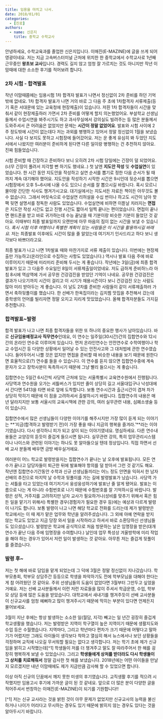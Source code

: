 ```yaml
---
title: 임용을 마치고 나서.
date: 2018/01/01
categories:
  - [진로]
authors:
  - name: 신은지
    title: 중학교 수학교사
---
```


안녕하세요, 수학교육과를 졸업한 신은지입니다. 이매진(E-MAZINE)에 글을 쓰게 되어 영광이네요. 저는 지금 고속버스터미널 근처에 위치한 한 중학교에서 수학교사로 1년째 근무중인 **왕초보 교사**입니다. 경력도 길지 않고 엄청 잘 가르치는 것도 아니지만 작년 이맘때에 대한 소소한 후기를 적어보려 합니다. 

### 2차 시험 - 합격발표

작년 이맘때쯤에는 임용시험 1차 합격자 발표가 나면서 정신없이 2차 준비를 하던 기억밖에 없네요. 1차 합격자 발표가 나면 거의 바로 그 다음 주 초에 1차합격자 서류제출(등기 혹은 서대문에 있는 교육청에 현장제출)이 있습니다. 저흰 1차 합격자들이 시간을 맞춰서 같이 현장제출하러 가면서 2차 준비를 어떻게 할지 의논했었어요. 부설학교 선생님들께서 수업시연을 봐주시기도 하고 과사무실에서 강의실도 빌려주는 등 많은 분들께서 도와주셔서 큰 어려움은 없었지만 문제는 **시간이 정말 없었어요**. 발표와 시험 사이에 2주 정도밖에 시간이 없는데다 저는 과외를 병행하고 있어서 정말 정신없이 1월을 보냈습니다. 사실 다 보지도 못하고 시험장에 들어갔어요. 저는 운 좋게 유심히 봐 두었던 지도서에서 나왔지만 여러분이 준비하게 된다면 다른 일이랑 병행하는 건 추천하지 않아요. 진짜 힘들었습니다.

시험 준비할 때 긴장하고 준비하다 보니 오히려 2차 시험 당일에는 긴장이 덜 되었어요. (너무 긴장이 풀려서 지각할 뻔 하기도 했네요..) 첫 날엔 **지도안 작성** 및 **수업실연**이 있었습니다. 한 시간 동안 지도안을 작성하고 실연 순서를 뽑기로 정한 다음 순서가 될 때까지 계속 대기해야 했어요. 지도안을 작성하기 시작한 시간은 9시인데 뒷순서를 뽑으면 시험장에서 오후 5~6시에 나올 수도 있으니 순서를 잘 뽑으시길 바랍니다. 혹시 모르니 물이랑 간단한 식사도 챙겨가시고요. 대기실에서는 지도서든 자료든 책이든 아무것도 볼 수 없습니다. 그래서 머릿속으로 수업실연 리허설을 수십 번이나 하고도 시간이 남아 핫팩 뒷면 설명서를 정독한 사람도 있었습니다. 수업실연에 비하면 이튿날 치러지는 **면접**은 지도안 작성 시간도 없고 진행 시간도 짧아서 일찍 끝나는 편이었습니다. 면접이 끝나면 핸드폰을 받고 바로 귀가하는데 수능 끝났을 때 기분이랑 비슷한 기분이 들었던 것 같아요. 이때부터 최종 발표일까지 오랜만에 아무 마음의 짐이 없는 시간을 보낼 수 있습니다. *혹시 시험 이후 여행이나 특별한 계획이 있는 사람들은 이 시간을 활용하시길 바래요.* 저는 최종발표 이후에도 시간이 많을 줄 알았는데 여기저기 인사드리고 하다 보니 생각보다 바쁘더라고요.

최종 발표가 나고 나면 1차발표 때와 마찬가지로 서류 제출이 있습니다. 이번에는 현장제출만 가능하고(온라인으로 수집하는 사항도 있었습니다.) 역시나 발표 다음 주에 바로 이루어지기 때문에 미리미리 준비해 두시는 게 좋습니다. 작년에는 3일(금)에 최종 합격 발표가 있고 그 다음주 수요일인 8일이 서류제출일이었네요. 저도 급하게 준비하느라 아침 8시에 역삼역에 가서 공무원 건강검진을 받았던 기억이 나네요. 공무원 건강검진은 결과가 나오기까지 시간이 걸리고 이 시기가 채용시즌이다 보니 건강검진 오는 사람도 많아 미리 받아두는 게 좋습니다. 이 날도 2차를 준비한 사람들이 같이 서류제출하러 가면서 축하뒷풀이를 했습니다. 한 선배가 한옥집이라는 김치찜 맛집을 추천해서 갔는데 중학생의 언어를 빌리자면 정말 오지고 지리게 맛있었습니다. 올해 합격자분들도 가지길 추천합니다.


### 합격발표~발령

합격 발표가 나고 나면 최종 합격자들을 위한 또 하나의 중요한 행사가 남아있습니다. 바로 **신규임용예정교사 직무연수**인데요, 이 연수는 일주일(30시간)간의 집합연수와 12시간의 온라인 연수로 이루어져 있습니다. 먼저 온라인연수는 안전연수로 수학여행이나 학교 수업시간 등 다양한 상황에서 일어날 수 있는 안전사고와 그 대처법에 관한 연수였습니다. 들어두어서 나쁠 것은 없지만 면접을 준비할 때 비슷한 내용을 보기 때문에 원한다면 효율적으로(?) 연수를 들을 수 있습니다. 이 연수를 듣지 않으면 집합연수중에 계속 문자가 오고 장학사분이 독촉하시기 때문에 그냥 빨리 들으시는 게 좋습니다.

집합연수는 5일간 6시간씩 사당역 근처에 있는 서울특별시 교육연수원에서 진행됩니다. 사당역과 연수원을 오가는 셔틀버스가 있지만 줄이 상당히 길고 서울대입구나 낙성대에서 간다면 5413을 타면 바로 앞에 도착합니다. 보통 연수시간과 출근시간이 겹쳐 차가 상당히 막히기 때문에 이 점을 고려하셔서 출발하시기 바랍니다. 집합연수의 내용은 매년 달라지지만 보통 서울시의 교육시책에 관한 강의, 여러 실무관련 내용, 심폐소생술 등이 있습니다.

집합연수에서 많은 선생님들이 다양한 이야기를 해주시지만 가장 많이 듣게 되는 이야기는 **‘지금(합격하고 발령받기 전)이 가장 좋을 때니 지금의 행복을 즐겨라.’**라는 이야기였습니다. 다시 생각하니 피가 되고 살이 되는 이야기였네요. 명심하세요. 다른 연수내용들은 교양강의 듣듯이 즐겁게 들으시면 됩니다. 실무관련 강의, 특히 업무관리시스템이나 나이스와 관련된 이야기는 하나도 못 알아들으실 텐데 정상입니다. 직접 하면서 선배 교사 분들께 배우면 금방 배우실거에요.

여러분이 어느 학교로 발령받을지는 집합연수가 끝나는 날 오후에 발표됩니다. 모든 연수가 끝나고 담당자들이 퇴근한 뒤에 발표해야 항의를 덜 받아서 그런 것 같기도 해요. 작년엔 집합연수기간동안 수학과 신규 선생님들끼리는 어느 정도 안면을 익혀서 한 남자선배의 추진으로 마지막 날 수학과 뒷풀이를 가는 길에 발령발표가 났습니다. 사당역 가는 셔틀을 타고 있었는데 여기저기서 웅성웅성하기에 발표난 줄 알게 됐어요. 발표는 이름으로 나는 게 아니라 수험번호로 나기 때문에 수험번호를 잘 기억하시길 바랍니다. 발령은 성적, 거주지를 고려하지만 남자 교사가 필요하거나(성비를 맞추기 위해서 혹은 힘든 일을 맡기기 위해서) 특별한 경우(경험자가 필요한 경우 등)에는 예상과 다르게 발령이 나기도 합니다. 보통 발령이 나고 나면 해당 학교로 전화를 드리는데 제가 발령받은 학교에서는 이 때 제가 맡은 업무와 학년을 알려주셨습니다. 그 외에 아예 연락을 받지 않는 학교도 있었고 지금 당장 와서 일을 시작하라고 하셔서 바로 소환당하신 선생님들도 있으셨습니다. 발령받은 학교에 공식적으로 처음 방문하는 날은 임명장을 받은(대개 연수가 끝난 다음 주에 임명장을 수여합니다.) 날인데 업무 특성상 겨울방학에 미리 작업을 해야 하는 경우가 있어서 저런 일이 발생하는 것 같아요. 아무튼 저는 즐겁게 뒷풀이를 즐겼습니다.


### 발령 후~

저는 첫 해에 바로 담임을 맡게 되었는데 그 덕에 3월은 정말 정신없이 지나갔습니다. 학부모총회, 학부모 상담주간 등등으로 학생을 파악하기도 전에 학부모님을 대해야 한다는 게 참 어려웠던 것 같아요. 주위 선생님들의 도움이 없었다면 3월부터 그만두고 싶었을 거예요. 저는 선배 교사분들께서 이런 저런 자료들을 많이 주셔서 학급운영, 수업, 학부모 상담 등에 많은 도움을 받았습니다. 대학교에서 새내기를 챙겨주듯이 선배 교사분들이 신규교사를 엄청 예뻐하고 많이 챙겨주시기 때문에 막히는 부분이 있다면 언제든지 물어보세요.

3월이 지난 후에는 항상 발생하는 소소한 일(월담, 지각) 빼고는 일 년간 굉장히 즐겁게 학교생활을 했습니다. 저는 발령받은 지역이 학구열이 높은 지역이기 때문에 생활지도와 수업 등은 수월했습니다. 지역마다, 그리고 학년마다 편차가 크기 때문에 어떻다고 말하기가 어렵지만 그래도 아이들이 생각보다 착하고 열심히 해서 뉴스에서나 보던 상황들을 걱정하며 교직에 나오길 무서워할 필요는 없다고 생각합니다. 저는 학기 초에 제가 신규임을 밝히고 시작했는데[^1] 학생들이 저를 더 챙겨주고 말도 잘 따라주어서 한 해를 굉장히 행복하게 보낼 수 있었습니다. 그리고 **학생들에게 상처를 받더라도 다시 학생들이 그 상처를 치료해줘서** 정말 감사한 첫 해를 보냈습니다. 2018년에는 어떤 아이들을 만날지 모르겠지만 내년 이맘때에도 제가 지금만큼 감사해 할 수 있었으면 합니다.

이상 아직 신규의 단꿈에서 깨지 못한 미생의 후기였습니다. 교직생활 후기를 적으려 시작했지만 임용고시 후기에 가까운 글이 된 것 같네요. 앞으로 더 많은 분이 다양한 글을 적어주셔서 번창하는 이매진(E-MAZINE)이 되기를 기원합니다!!





[^1] 저는 신규 교사라는 것을 밝힌 것이 아무 문제가 없었지만 신규교사의 능력을 불신하거나 나이가 어리다고 무시하는 경우도 있기 때문에 밝히지 않는 경우도 있다는 것을 알아두시기 바랍니다.